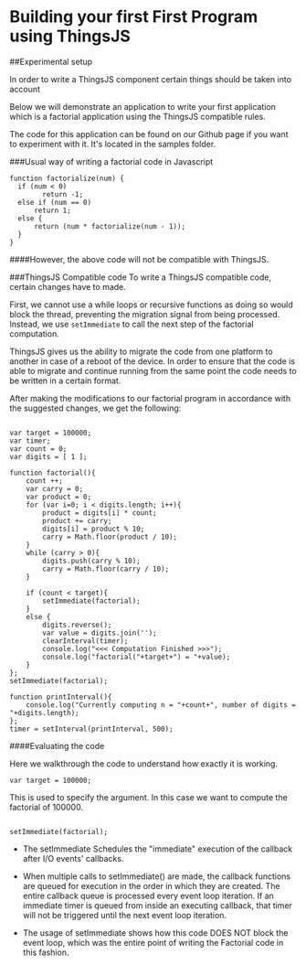 # Building your first First Program using ThingsJS

##Experimental setup

In order to write a ThingsJS component certain things should be taken into account

Below we will demonstrate an application to write your first application which is a factorial application using the ThingsJS compatible rules.

The code for this application can be found on our Github page if you want to experiment with it. It's located in the samples folder.

###Usual way of writing a factorial code in Javascript

```
function factorialize(num) {
  if (num < 0)
        return -1;
  else if (num == 0)
      return 1;
  else {
      return (num * factorialize(num - 1));
  }
}

```

####However, the above code will not be compatible with ThingsJS.

###ThingsJS Compatible code
To write a ThingsJS compatible code, certain changes have to made.

First, we cannot use a while loops or recursive functions as doing so would block the thread, preventing the migration signal from being processed. Instead, we use ```setImmediate``` to call the next step of the factorial computation.

ThingsJS gives us the ability to migrate the code from one platform to another in case of a reboot of the device. In order to ensure that the code is able to migrate and continue running from the same point  the code needs to be written in a certain format.

After making the modifications to our factorial program in accordance with the suggested changes, we get the following:
```

var target = 100000;
var timer;
var count = 0;
var digits = [ 1 ];

function factorial(){
    count ++;
    var carry = 0;
    var product = 0;
    for (var i=0; i < digits.length; i++){
        product = digits[i] * count;
        product += carry;
        digits[i] = product % 10;
        carry = Math.floor(product / 10);
    }
    while (carry > 0){
        digits.push(carry % 10);
        carry = Math.floor(carry / 10);
    }

    if (count < target){
        setImmediate(factorial);
    }
    else {
        digits.reverse();
        var value = digits.join('');
        clearInterval(timer);
        console.log("<<< Computation Finished >>>");
        console.log("factorial("+target+") = "+value);
    }
};
setImmediate(factorial);

function printInterval(){
    console.log("Currently computing n = "+count+", number of digits = "+digits.length);
};
timer = setInterval(printInterval, 500);

```
####Evaluating the code

Here we walkthrough the code to understand how exactly it is working.

```
var target = 100000;

```
This is used to specify the argument. In this case we want to compute the factorial of 100000.

```

setImmediate(factorial);

```
* The setImmediate Schedules the "immediate" execution of the callback after I/O events' callbacks.

* When multiple calls to setImmediate() are made, the callback functions are queued for execution in the order in which they are created. The entire callback queue is processed every event loop iteration. If an immediate timer is queued from inside an executing callback, that timer will not be triggered until the next event loop iteration.

* The usage of setImmediate shows how this code DOES NOT block the event loop, which was the entire point of writing the Factorial code in this fashion.
